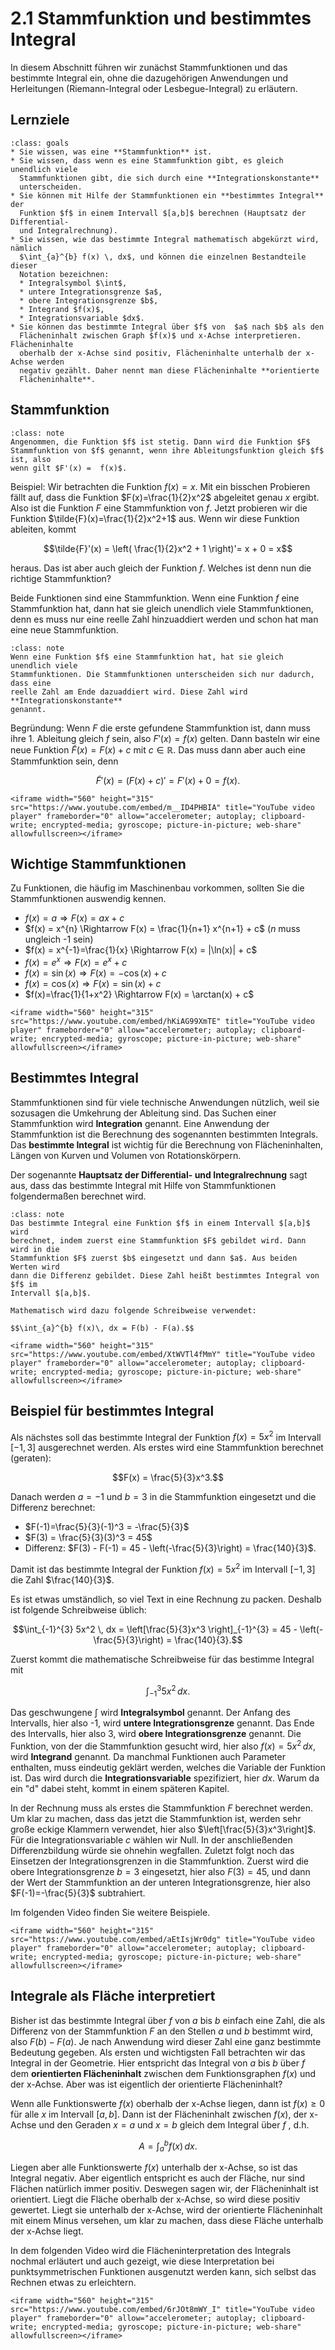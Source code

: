 # 2.1 Stammfunktion und bestimmtes Integral

In diesem Abschnitt führen wir zunächst Stammfunktionen und das bestimmte
Integral ein, ohne die dazugehörigen Anwendungen und Herleitungen
(Riemann-Integral oder Lesbegue-Integral) zu erläutern.

## Lernziele

```{admonition} Lernziele
:class: goals
* Sie wissen, was eine **Stammfunktion** ist.
* Sie wissen, dass wenn es eine Stammfunktion gibt, es gleich unendlich viele
  Stammfunktionen gibt, die sich durch eine **Integrationskonstante**
  unterscheiden.
* Sie können mit Hilfe der Stammfunktionen ein **bestimmtes Integral** der
  Funktion $f$ in einem Intervall $[a,b]$ berechnen (Hauptsatz der Differential-
  und Integralrechnung).
* Sie wissen, wie das bestimmte Integral mathematisch abgekürzt wird, nämlich
  $\int_{a}^{b} f(x) \, dx$, und können die einzelnen Bestandteile dieser
  Notation bezeichnen:
  * Integralsymbol $\int$,
  * untere Integrationsgrenze $a$,
  * obere Integrationsgrenze $b$,
  * Integrand $f(x)$,
  * Integrationsvariable $dx$.
* Sie können das bestimmte Integral über $f$ von  $a$ nach $b$ als den
  Flächeninhalt zwischen Graph $f(x)$ und x-Achse interpretieren. Flächeninhalte
  oberhalb der x-Achse sind positiv, Flächeninhalte unterhalb der x-Achse werden
  negativ gezählt. Daher nennt man diese Flächeninhalte **orientierte
  Flächeninhalte**. 
```


## Stammfunktion

```{admonition} Was ist ... eine Stammfunktion?
:class: note
Angenommen, die Funktion $f$ ist stetig. Dann wird die Funktion $F$
Stammfunktion von $f$ genannt, wenn ihre Ableitungsfunktion gleich $f$ ist, also
wenn gilt $F'(x) =  f(x)$.
```

Beispiel: Wir betrachten die Funktion $f(x)=x$. Mit ein bisschen Probieren fällt
auf, dass die Funktion $F(x)=\frac{1}{2}x^2$ abgeleitet genau $x$ ergibt. Also
ist die Funktion $F$ eine Stammfunktion von $f$. Jetzt probieren wir die
Funktion $\tilde{F}(x)=\frac{1}{2}x^2+1$ aus. Wenn wir diese Funktion ableiten,
kommt 

$$\tilde{F}'(x) = \left( \frac{1}{2}x^2 + 1 \right)'= x + 0 = x$$

heraus. Das ist aber auch gleich der Funktion $f$. Welches ist denn nun die
richtige Stammfunktion?

Beide Funktionen sind eine Stammfunktion. Wenn eine Funktion $f$ eine
Stammfunktion hat, dann hat sie gleich unendlich viele Stammfunktionen, denn es
muss nur eine reelle Zahl hinzuaddiert werden und schon hat man eine neue
Stammfunktion.

```{admonition} Wie viele Stammfunktionen gibt es?
:class: note
Wenn eine Funktion $f$ eine Stammfunktion hat, hat sie gleich unendlich viele
Stammfunktionen. Die Stammfunktionen unterscheiden sich nur dadurch, dass eine
reelle Zahl am Ende dazuaddiert wird. Diese Zahl wird **Integrationskonstante**
genannt.
```

Begründung: Wenn $F$ die erste gefundene Stammfunktion ist, dann muss ihre 1.
Ableitung gleich $f$ sein, also $F'(x) = f(x)$ gelten. Dann basteln wir eine
neue Funktion $\tilde{F}(x) = F(x) + c$ mit $c\in\mathbb{R}$. Das muss dann aber
auch eine Stammfunktion sein, denn

$$\tilde{F}'(x) = \left(F(x)+c\right)' = F'(x) + 0 = f(x).$$

```{dropdown} Video: Stammfunktion und unbestimmtes Integral
<iframe width="560" height="315" src="https://www.youtube.com/embed/m__ID4PHBIA" title="YouTube video player" frameborder="0" allow="accelerometer; autoplay; clipboard-write; encrypted-media; gyroscope; picture-in-picture; web-share" allowfullscreen></iframe>
```

## Wichtige Stammfunktionen 

Zu Funktionen, die häufig im Maschinenbau vorkommen, sollten Sie die
Stammfunktionen auswendig kennen.

* $f(x) = a \Rightarrow F(x) = ax + c$
* $f(x) = x^{n} \Rightarrow F(x) = \frac{1}{n+1} x^{n+1} + c$ ($n$ muss ungleich -1 sein)
* $f(x) = x^{-1}=\frac{1}{x} \Rightarrow F(x) = |\ln(x)| + c$
* $f(x) = e^{x} \Rightarrow F(x)=e^{x}+c$
* $f(x) = \sin(x) \Rightarrow F(x)=-\cos(x)+c$
* $f(x) = \cos(x) \Rightarrow F(x)=\sin(x)+c$ 
* $f(x)=\frac{1}{1+x^2} \Rightarrow F(x) = \arctan(x) + c$

```{dropdown} Video: wichtige Stammfunktionen
<iframe width="560" height="315" src="https://www.youtube.com/embed/hKiAG99XmTE" title="YouTube video player" frameborder="0" allow="accelerometer; autoplay; clipboard-write; encrypted-media; gyroscope; picture-in-picture; web-share" allowfullscreen></iframe>
```

## Bestimmtes Integral 

Stammfunktionen sind für viele technische Anwendungen nützlich, weil sie
sozusagen die Umkehrung der Ableitung sind. Das Suchen einer Stammfunktion wird
**Integration** genannt. Eine Anwendung der Stammfunktion ist die Berechnung des
sogenannten bestimmten Integrals. Das **bestimmte Integral** ist wichtig für die
Berechnung von Flächeninhalten, Längen von Kurven und Volumen von
Rotationskörpern. 

Der sogenannte **Hauptsatz der Differential- und Integralrechnung** sagt aus,
dass das bestimmte Integral mit Hilfe von Stammfunktionen folgendermaßen
berechnet wird.

```{admonition} Wie wird das bestimmte Integral berechnet?
:class: note
Das bestimmte Integral eine Funktion $f$ in einem Intervall $[a,b]$ wird
berechnet, indem zuerst eine Stammfunktion $F$ gebildet wird. Dann wird in die
Stammfunktion $F$ zuerst $b$ eingesetzt und dann $a$. Aus beiden Werten wird
dann die Differenz gebildet. Diese Zahl heißt bestimmtes Integral von $f$ im
Intervall $[a,b]$.

Mathematisch wird dazu folgende Schreibweise verwendet:

$$\int_{a}^{b} f(x)\, dx = F(b) - F(a).$$
```

```{dropdown} Video: bestimmtes Integral
<iframe width="560" height="315" src="https://www.youtube.com/embed/XtWVTl4fMmY" title="YouTube video player" frameborder="0" allow="accelerometer; autoplay; clipboard-write; encrypted-media; gyroscope; picture-in-picture; web-share" allowfullscreen></iframe>
```

## Beispiel für bestimmtes Integral

Als nächstes soll das bestimmte Integral der Funktion $f(x)= 5x^2$ im Intervall
$[-1,3]$ ausgerechnet werden. Als erstes wird eine Stammfunktion berechnet
(geraten):

$$F(x) = \frac{5}{3}x^3.$$

Danach werden $a=-1$ und $b=3$ in die Stammfunktion eingesetzt und die Differenz
berechnet:

* $F(-1)=\frac{5}{3}(-1)^3 = -\frac{5}{3}$
* $F(3) = \frac{5}{3}(3)^3 = 45$
* Differenz: $F(3) - F(-1) = 45 - \left(-\frac{5}{3}\right) = \frac{140}{3}$.

Damit ist das bestimmte Integral der Funktion $f(x) = 5x^2$ im Intervall
$[-1,3]$ die Zahl $\frac{140}{3}$.

Es ist etwas umständlich, so viel Text in eine Rechnung zu packen. Deshalb ist
folgende Schreibweise üblich:

$$\int_{-1}^{3} 5x^2 \, dx = \left[\frac{5}{3}x^3 \right]_{-1}^{3} = 45 -
\left(-\frac{5}{3}\right) = \frac{140}{3}.$$

Zuerst kommt die mathematische Schreibweise für das bestimme Integral mit 

$$\int_{-1}^{3}  5x^2 \, dx.$$

Das geschwungene $\int$ wird **Integralsymbol** genannt. Der Anfang des
Intervalls, hier also -1, wird **untere Integrationsgrenze** genannt. Das Ende
des Intervalls, hier also 3, wird **obere Integrationsgrenze** genannt. Die
Funktion, von der die Stammfunktion gesucht wird, hier also $f(x)=5x^2\, dx$,
wird **Integrand** genannt. Da manchmal Funktionen auch Parameter enthalten,
muss eindeutig geklärt werden, welches die Variable der Funktion ist. Das wird
durch die **Integrationsvariable** spezifiziert, hier $dx$. Warum da ein "d"
dabei steht, kommt in einem späteren Kapitel. 

In der Rechnung muss als erstes die Stammfunktion $F$ berechnet werden. Um klar
zu machen, dass das jetzt die Stammfunktion ist, werden sehr große eckige
Klammern verwendet, hier also $\left[\frac{5}{3}x^3\right]$. Für die
Integrationsvariable $c$ wählen wir Null. In der anschließenden Differenzbildung
würde sie ohnehin wegfallen. Zuletzt folgt noch das Einsetzen der
Integrationsgrenzen in die Stammfunktion. Zuerst wird die obere
Integrationsgrenze $b=3$ eingesetzt, hier also $F(3)=45$, und dann der Wert
der Stammfunktion an der unteren Integrationsgrenze, hier also
$F(-1)=-\frac{5}{3}$ subtrahiert.

Im folgenden Video finden Sie weitere Beispiele.

```{dropdown} Video: bestimmtes Interal - Beispiele
<iframe width="560" height="315" src="https://www.youtube.com/embed/aEtIsjWr0dg" title="YouTube video player" frameborder="0" allow="accelerometer; autoplay; clipboard-write; encrypted-media; gyroscope; picture-in-picture; web-share" allowfullscreen></iframe>
```

## Integrale als Fläche interpretiert

Bisher ist das bestimmte Integral über $f$ von $a$ bis $b$ einfach eine Zahl,
die als Differenz von der Stammfunktion $F$ an den Stellen $a$ und $b$ bestimmt
wird, also $F(b)-F(a)$. Je nach Anwendung wird dieser Zahl eine ganz bestimmte
Bedeutung gegeben. Als ersten und wichtigsten Fall betrachten wir das Integral
in der Geometrie. Hier entspricht das Integral von $a$ bis $b$ über $f$ dem
**orientierten Flächeninhalt** zwischen dem Funktionsgraphen $f(x)$ und der
x-Achse. Aber was ist eigentlich der orientierte Flächeninhalt?  

Wenn alle Funktionswerte $f(x)$ oberhalb der x-Achse liegen, dann ist $f(x)\geq
0$ für alle $x$ im Intervall $[a,b]$. Dann ist der Flächeninhalt zwischen
$f(x)$, der x-Achse und den Geraden $x=a$ und $x=b$ gleich dem Integral über $f$ , d.h.

$$A = \int_{a}^{b} f(x)\, dx.$$

Liegen aber alle Funktionswerte $f(x)$ unterhalb der x-Achse, so ist das
Integral negativ. Aber eigentlich entspricht es auch der Fläche, nur sind
Flächen natürlich immer positiv. Deswegen sagen wir, der Flächeninhalt ist
orientiert. Liegt die Fläche oberhalb der x-Achse, so wird diese positiv
gewertet. Liegt sie unterhalb der x-Achse, wird der orientierte Flächeninhalt
mit einem Minus versehen, um klar zu machen, dass diese Fläche unterhalb der
x-Achse liegt.

In dem folgenden Video wird die Flächeninterpretation des Integrals nochmal
erläutert und auch gezeigt, wie diese Interpretation bei punktsymmetrischen
Funktionen ausgenutzt werden kann, sich selbst das Rechnen etwas zu erleichtern.

```{dropdown} Video: bestimmtes Integral - Flächeninterpretation
<iframe width="560" height="315" src="https://www.youtube.com/embed/6rJOt8mWY_I" title="YouTube video player" frameborder="0" allow="accelerometer; autoplay; clipboard-write; encrypted-media; gyroscope; picture-in-picture; web-share" allowfullscreen></iframe>
```